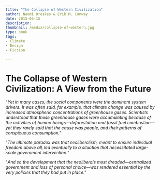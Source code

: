 ```yaml
---
title: "The Collapse of Western Civilization"
author: Naomi Oreskes & Erik M. Conway
date: 2015-06-15
description: 
thumbnail: /media/collapse-of-western.jpg
type: book
tags:
- Climate
- Design
- Fiction

---
```


# The Collapse of Western Civilization: A View from the Future

"*Yet in many cases, the social components were the dominant system drivers. It was often said, for example, that climate change was caused by increased atmospheric concentrations of greenhouse gases. Scientists understood that those greenhouse gases were accumulating because of the activities of human beings—deforestation and fossil fuel combustion—yet they rarely said that the cause was people, and their patterns of conspicuous consumption.*"

"*The ultimate paradox was that neoliberalism, meant to ensure individual freedom above all, led eventually to a situation that necessitated large-scale government intervention.*"

"*And so the development that the neoliberals most dreaded—centralized government and loss of personal choice—was rendered essential by the very policies that they had put in place.*"